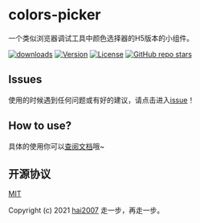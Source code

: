 # colors-picker
一个类似浏览器调试工具中颜色选择器的H5版本的小组件。

<p>
  <a href="https://hai2007.gitee.io/npm-downloads?interval=7&packages=colors-picker"><img src="https://img.shields.io/npm/dm/colors-picker.svg" alt="downloads"></a>
  <a href="https://www.npmjs.com/package/colors-picker"><img src="https://img.shields.io/npm/v/colors-picker.svg" alt="Version"></a>
  <a href="https://github.com/hai2007/colors-picker/blob/master/LICENSE"><img src="https://img.shields.io/npm/l/colors-picker.svg" alt="License"></a>
  <a href="https://github.com/hai2007/colors-picker">
        <img alt="GitHub repo stars" src="https://img.shields.io/github/stars/hai2007/colors-picker?style=social">
    </a>
</p>

## Issues
使用的时候遇到任何问题或有好的建议，请点击进入[issue](https://github.com/hai2007/colors-picker/issues)！

## How to use?
具体的使用你可以[查阅文档](https://hai2007.github.io/colors-picker)哦~

开源协议
---------------------------------------
[MIT](https://github.com/hai2007/colors-picker/blob/master/LICENSE)

Copyright (c) 2021 [hai2007](https://hai2007.gitee.io/sweethome/) 走一步，再走一步。
